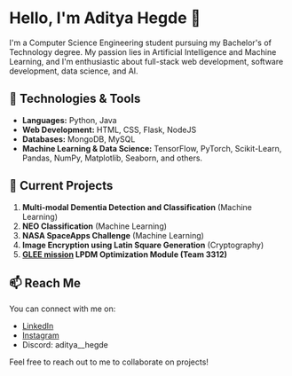 # Hello, I'm Aditya Hegde 👋

I'm a Computer Science Engineering student pursuing my Bachelor's of Technology degree. My passion lies in Artificial Intelligence and Machine Learning, and I'm enthusiastic about full-stack web development, software development, data science, and AI.

## 🔧 Technologies & Tools

- **Languages:** Python, Java
- **Web Development:** HTML, CSS, Flask, NodeJS
- **Databases:** MongoDB, MySQL
- **Machine Learning & Data Science:** TensorFlow, PyTorch, Scikit-Learn, Pandas, NumPy, Matplotlib, Seaborn, and others.

## 🌱 Current Projects

1. **Multi-modal Dementia Detection and Classification** (Machine Learning)
2. **NEO Classification** (Machine Learning)
3. **NASA SpaceApps Challenge** (Machine Learning)
4. **Image Encryption using Latin Square Generation** (Cryptography)
5. **[GLEE mission](https://www.glee2023.org/) LPDM Optimization Module (Team 3312)**

## 📫 Reach Me

You can connect with me on:

- [LinkedIn](https://www.linkedin.com/in/aditya-hegde-09650a221)
- [Instagram](https://www.instagram.com/__aditya_hegde__/)
- Discord: aditya__hegde

Feel free to reach out to me to collaborate on projects!


<!--- 
- 👋 Hi, I’m @AdityaHegde712
- 👀 I’m interested in Web Development, Software Development, AI, and Machine Learning.
- 🌱 Currently working on Machine Learning
- 
- 📫 How to reach me: <br />
Linkedin - www.linkedin.com/in/aditya-hegde-09650a221 <br />
Instagram - https://www.instagram.com/__aditya_hegde__/ <br />
Discord - aditya__hegde
--->
<!---
AdityaHegde712/AdityaHegde712 is a ✨ special ✨ repository because its `README.md` (this file) appears on your GitHub profile.
You can click the Preview link to take a look at your changes.
--->
